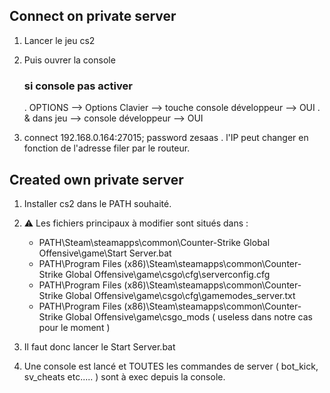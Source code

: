 
## Connect on private server

1. Lancer le jeu cs2

2. Puis ouvrer la console 
   ### si console pas activer ###
   . OPTIONS --> Options Clavier --> touche console développeur --> OUI 
   . & dans jeu --> console développeur --> OUI

3. connect 192.168.0.164:27015; password zesaas
   . l'IP peut changer en fonction de l'adresse filer par le routeur.
   

## Created own private server

1. Installer cs2 dans le PATH souhaité.

2. ⚠ Les fichiers principaux à modifier sont situés dans : 
   - PATH\Steam\steamapps\common\Counter-Strike Global Offensive\game\Start Server.bat
   - PATH\Program Files (x86)\Steam\steamapps\common\Counter-Strike Global Offensive\game\csgo\cfg\serverconfig.cfg
   - PATH\Program Files (x86)\Steam\steamapps\common\Counter-Strike Global Offensive\game\csgo\cfg\gamemodes_server.txt
   - PATH\Program Files (x86)\Steam\steamapps\common\Counter-Strike Global Offensive\game\csgo_mods ( useless dans notre cas pour le moment )

3. Il faut donc lancer le Start Server.bat

4. Une console est lancé et TOUTES les commandes de server ( bot_kick, sv_cheats etc..... ) sont à exec depuis la console.
